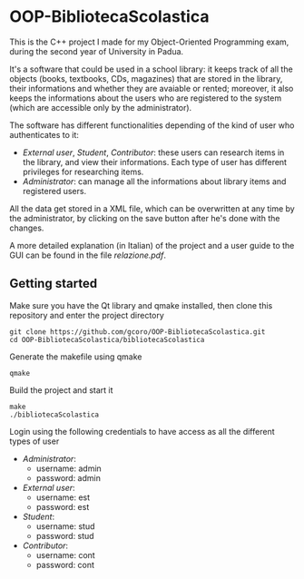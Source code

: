 # OOP-BibliotecaScolastica

This is the C++ project I made for my Object-Oriented Programming exam, during the second year of University in Padua. 

It's a software that could be used in a school library: it keeps track of all the objects (books, textbooks, CDs, magazines) that are stored in the library, their informations and whether they are avaiable or rented; moreover, it also keeps the informations about the users who are registered to the system (which are accessible only by the administrator).

The software has different functionalities depending of the kind of user who authenticates to it: 
 * _External user_, _Student_, _Contributor_: these users can research items in the library, and view their informations. Each type of user has different privileges for researching items.
 * _Administrator_: can manage all the informations about library items and registered users. 

All the data get stored in a XML file, which can be overwritten at any time by the administrator, by clicking on the save button after he's done with the changes.

A more detailed explanation (in Italian) of the project and a user guide to the GUI can be found in the file _relazione.pdf_.

## Getting started

Make sure you have the Qt library and qmake installed, then clone this repository and enter the project directory

```
git clone https://github.com/gcoro/OOP-BibliotecaScolastica.git
cd OOP-BibliotecaScolastica/bibliotecaScolastica
``` 

Generate the makefile using qmake

```
qmake
```

Build the project and start it

```
make
./bibliotecaScolastica
```

Login using the following credentials to have access as all the different types of user

 * _Administrator_: 
    * username: admin 
    * password: admin
 * _External user_: 
    * username: est
    * password: est
 * _Student_: 
    * username: stud
    * password: stud
 * _Contributor_: 
    * username: cont
    * password: cont
